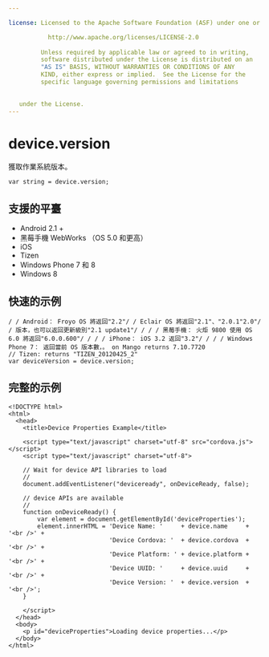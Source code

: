 ```yaml
---

license: Licensed to the Apache Software Foundation (ASF) under one or more contributor license agreements. See the NOTICE file distributed with this work for additional information regarding copyright ownership. The ASF licenses this file to you under the Apache License, Version 2.0 (the "License"); you may not use this file except in compliance with the License. You may obtain a copy of the License at

           http://www.apache.org/licenses/LICENSE-2.0
    
         Unless required by applicable law or agreed to in writing,
         software distributed under the License is distributed on an
         "AS IS" BASIS, WITHOUT WARRANTIES OR CONDITIONS OF ANY
         KIND, either express or implied.  See the License for the
         specific language governing permissions and limitations
    

   under the License.
---
```


# device.version

獲取作業系統版本。

    var string = device.version;
    

## 支援的平臺

*   Android 2.1 +
*   黑莓手機 WebWorks （OS 5.0 和更高）
*   iOS
*   Tizen
*   Windows Phone 7 和 8
*   Windows 8

## 快速的示例

    / / Android： Froyo OS 將返回"2.2"/ / Eclair OS 將返回"2.1"、"2.0.1"2.0"/ / 版本，也可以返回更新級別"2.1 update1"/ / / / 黑莓手機： 火炬 9800 使用 OS 6.0 將返回"6.0.0.600"/ / / / iPhone： iOS 3.2 返回"3.2"/ / / / Windows Phone 7： 返回當前 OS 版本數，。 on Mango returns 7.10.7720
    // Tizen: returns "TIZEN_20120425_2"
    var deviceVersion = device.version;
    

## 完整的示例

    <!DOCTYPE html>
    <html>
      <head>
        <title>Device Properties Example</title>
    
        <script type="text/javascript" charset="utf-8" src="cordova.js"></script>
        <script type="text/javascript" charset="utf-8">
    
        // Wait for device API libraries to load
        //
        document.addEventListener("deviceready", onDeviceReady, false);
    
        // device APIs are available
        //
        function onDeviceReady() {
            var element = document.getElementById('deviceProperties');
            element.innerHTML = 'Device Name: '     + device.name     + '<br />' +
                                'Device Cordova: '  + device.cordova  + '<br />' +
                                'Device Platform: ' + device.platform + '<br />' +
                                'Device UUID: '     + device.uuid     + '<br />' +
                                'Device Version: '  + device.version  + '<br />';
        }
    
        </script>
      </head>
      <body>
        <p id="deviceProperties">Loading device properties...</p>
      </body>
    </html>